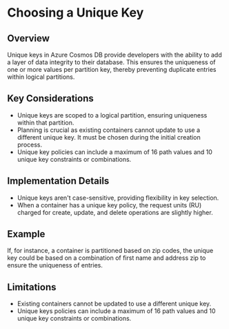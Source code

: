 # Choosing a Unique Key

## Overview

Unique keys in Azure Cosmos DB provide developers with the ability to add a layer of data integrity to their database. This ensures the uniqueness of one or more values per partition key, thereby preventing duplicate entries within logical partitions.

## Key Considerations

- Unique keys are scoped to a logical partition, ensuring uniqueness within that partition.
- Planning is crucial as existing containers cannot update to use a different unique key. It must be chosen during the initial creation process.
- Unique key policies can include a maximum of 16 path values and 10 unique key constraints or combinations.

## Implementation Details

- Unique keys aren't case-sensitive, providing flexibility in key selection.
- When a container has a unique key policy, the request units (RU) charged for create, update, and delete operations are slightly higher.

## Example

If, for instance, a container is partitioned based on zip codes, the unique key could be based on a combination of first name and address zip to ensure the uniqueness of entries.

## Limitations

- Existing containers cannot be updated to use a different unique key.
- Unique keys policies can include a maximum of 16 path values and 10 unique key constraints or combinations.
